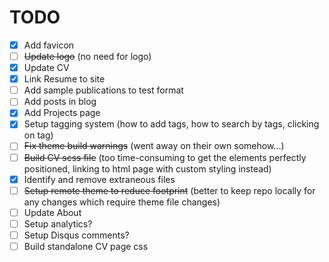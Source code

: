 # TODO

- [x] Add favicon
- [ ] ~~Update logo~~ (no need for logo)
- [x] Update CV
- [x] Link Resume to site
- [ ] Add sample publications to test format
- [ ] Add posts in blog
- [x] Add Projects page
- [x] Setup tagging system (how to add tags, how to search by tags, clicking on tag)
- [ ] ~~Fix theme build warnings~~ (went away on their own somehow...)
- [ ] ~~Build CV scss file~~ (too time-consuming to get the elements perfectly positioned, linking to html page with custom styling instead)
- [x] Identify and remove extraneous files
- [ ] ~~Setup remote theme to reduce footprint~~ (better to keep repo locally for any changes which require theme file changes)
- [ ] Update About
- [ ] Setup analytics?
- [ ] Setup Disqus comments?
- [ ] Build standalone CV page css
